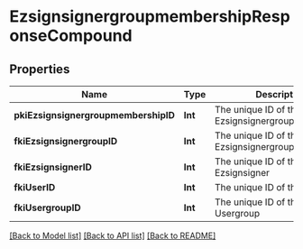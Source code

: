 # EzsignsignergroupmembershipResponseCompound

## Properties
Name | Type | Description | Notes
------------ | ------------- | ------------- | -------------
**pkiEzsignsignergroupmembershipID** | **Int** | The unique ID of the Ezsignsignergroupmembership | 
**fkiEzsignsignergroupID** | **Int** | The unique ID of the Ezsignsignergroup | 
**fkiEzsignsignerID** | **Int** | The unique ID of the Ezsignsigner | 
**fkiUserID** | **Int** | The unique ID of the User | 
**fkiUsergroupID** | **Int** | The unique ID of the Usergroup | 

[[Back to Model list]](../README.md#documentation-for-models) [[Back to API list]](../README.md#documentation-for-api-endpoints) [[Back to README]](../README.md)


